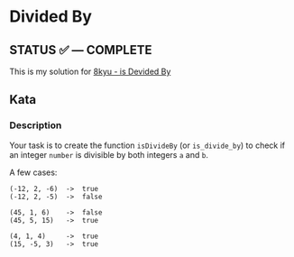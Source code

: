 # Divided By

## **STATUS** ✅ — COMPLETE

This is my solution for [8kyu - is Devided By](https://www.codewars.com/kata/5a2b703dc5e2845c0900005a)

## Kata

### Description

Your task is to create the function `isDivideBy` (or `is_divide_by`) to check if an integer `number` is divisible by both integers `a` and `b`.

A few cases:

```
(-12, 2, -6)  ->  true
(-12, 2, -5)  ->  false

(45, 1, 6)    ->  false
(45, 5, 15)   ->  true

(4, 1, 4)     ->  true
(15, -5, 3)   ->  true
```